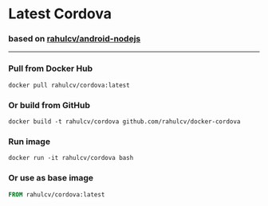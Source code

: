 

# Latest Cordova
### based on [rahulcv/android-nodejs](https://github.com/rahulcv/docker-android-nodejs)
----
### Pull from Docker Hub
```
docker pull rahulcv/cordova:latest
```

### Or build from GitHub
```
docker build -t rahulcv/cordova github.com/rahulcv/docker-cordova
```

### Run image
```
docker run -it rahulcv/cordova bash
```

### Or use as base image
```Dockerfile
FROM rahulcv/cordova:latest
```


